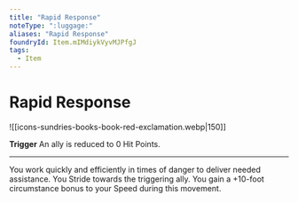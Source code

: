 ```yaml
---
title: "Rapid Response"
noteType: ":luggage:"
aliases: "Rapid Response"
foundryId: Item.mIMdiykVyvMJPfgJ
tags:
  - Item
---
```


# Rapid Response
![[icons-sundries-books-book-red-exclamation.webp|150]]

**Trigger** An ally is reduced to 0 Hit Points.

* * *

You work quickly and efficiently in times of danger to deliver needed assistance. You Stride towards the triggering ally. You gain a +10-foot circumstance bonus to your Speed during this movement.
